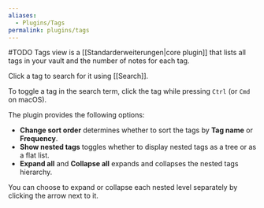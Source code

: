```yaml
---
aliases:
  - Plugins/Tags
permalink: plugins/tags
---
```

#TODO
Tags view is a [[Standarderweiterungen|core plugin]] that lists all tags in your vault and the number of notes for each tag.

Click a tag to search for it using [[Search]].

To toggle a tag in the search term, click the tag while pressing `Ctrl` (or `Cmd` on macOS).

The plugin provides the following options:

- **Change sort order** determines whether to sort the tags by **Tag name** or **Frequency**.
- **Show nested tags** toggles whether to display nested tags as a tree or as a flat list.
- **Expand all** and **Collapse all** expands and collapses the nested tags hierarchy.

You can choose to expand or collapse each nested level separately by clicking the arrow next to it.
